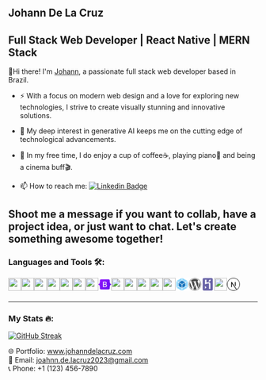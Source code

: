## **<strong>Johann De La Cruz </strong>** </br>
## **<strong> Full Stack Web Developer | React Native | MERN Stack </strong>**</br>

👋Hi there! I'm [Johann][website], a passionate full stack web developer based in Brazil. </br>
- :zap: With a focus on modern web design and a love for exploring new technologies, I strive to create visually stunning and innovative solutions.</br>

- 🚀 My deep interest in generative AI keeps me on the cutting edge of technological advancements.</br>

- 🌴 In my free time, I do enjoy a cup of coffee☕, playing piano🎹 and being a cinema buff🎬.

- :mailbox: How to reach me: [![Linkedin Badge](https://img.shields.io/badge/-kakbar-blue?style=flat&logo=Linkedin&logoColor=white)](your-linkedin-url)

Shoot me a message if you want to collab, have a project idea, or just want to chat. Let's create something awesome together!
---
### Languages and Tools 🛠:
[<img src="https://cdn.jsdelivr.net/gh/devicons/devicon/icons/html5/html5-original.svg"  align="left" height="26px" width="26px"/>][html]
[<img src="https://cdn.jsdelivr.net/gh/devicons/devicon/icons/css3/css3-original.svg" width="26px" align="left" height="26px"  />][css3]
[<img src="https://cdn.jsdelivr.net/gh/devicons/devicon/icons/javascript/javascript-original.svg" height="26px" width="26px" align="left"  />][js] 
[<img src="https://cdn.jsdelivr.net/gh/devicons/devicon/icons/react/react-original.svg" width="26px" align="left" height="26px" />][react]
[<img src="https://cdn.jsdelivr.net/gh/devicons/devicon/icons/redux/redux-original.svg" width="26px" align="left" height="26px" />][redux]
[<img src="https://cdn.jsdelivr.net/gh/devicons/devicon/icons/sass/sass-original.svg" width="26px" align="left" height="26px" />][saas]
[<img src="https://cdn.jsdelivr.net/gh/devicons/devicon/icons/tailwindcss/tailwindcss-plain.svg" width="26px" align="left" height="26px" />][tailwind]
[<img src="https://github.com/devicons/devicon/blob/master/icons/bootstrap/bootstrap-original.svg" width="26px" align="left" height="26px" />](https://getbootstrap.com/)
[<img src="https://cdn.jsdelivr.net/gh/devicons/devicon/icons/firebase/firebase-plain.svg" width="26px" align="left" height="26px" />][firebase]
[<img src="https://cdn.jsdelivr.net/gh/devicons/devicon/icons/mongodb/mongodb-original.svg" width="26px" align="left" height="26px" />](https://www.mongodb.com/)
[<img src="https://cdn.jsdelivr.net/gh/devicons/devicon/icons/nodejs/nodejs-original.svg" width="26px" align="left" height="26px"/>](https://nodejs.org/en/)
[<img src="https://cdn.jsdelivr.net/gh/devicons/devicon/icons/git/git-original.svg" width="26px" align="left" height="26px"/>](https://git-scm.com/)
[<img src="https://cdn.jsdelivr.net/gh/devicons/devicon/icons/figma/figma-original.svg" width="26px" align="left" height="26px"/>](https://www.figma.com/)
[<img src="https://github.com/devicons/devicon/blob/master/icons/webpack/webpack-original.svg" width="26px" align="left" height="26px" />](https://webpack.js.org/)
[<img src="https://github.com/devicons/devicon/blob/master/icons/wordpress/wordpress-plain.svg" width="26px" align="left" height="26px" />](https://wordpress.com/)
[<img src="https://github.com/devicons/devicon/blob/master/icons/heroku/heroku-plain.svg" width="26px" align="left" height="26px" />](https://heroku.com/)
[<img src="https://cdn.jsdelivr.net/gh/devicons/devicon/icons/express/express-original.svg" width="26px" align="left" height="26px"/>](https://expressjs.com/)
[<img src="https://github.com/devicons/devicon/blob/master/icons/nextjs/nextjs-line.svg" width="26px" align="left" height="26px" />](https://nextjs.org/)





<br />
<br />

---
### My Stats :fire:: </br>
[![GitHub Streak](http://github-readme-streak-stats.herokuapp.com?user=johannDeLaCruz&theme=transparent&date_format=n%2Fj%5B%2FY%5D)](https://git.io/streak-stats)


🌐 Portfolio: www.johanndelacruz.com </br>
📧 Email: joahnn.de.lacruz2023@gmail.com </br>
📞 Phone: +1 (123) 456-7890 </br>

[website]: https://www.johanndelacruz.com
[twitter]: https://twitter.com/johann.de.la.cruz2023
[instagram]: https://instagram.com/tarunfy
[vscode]: https://code.visualstudio.com/download
[html]: https://html.com/
[css3]: https://www.w3schools.com/css/
[nodejs]: https://nodejs.org/en/
[saas]: https://sass-lang.com/
[js]: https://www.javascript.com/
[react]: https://reactjs.org/
[git]: https://git-scm.com/
[tailwind]: https://tailwindcss.com/
[redux]: https://redux.js.org/
[firebase]: https://firebase.google.com/
[course]: https://sigma-rules.netlify.app/
<!---
johannDeLaCruz/johannDeLaCruz is a ✨ special ✨ repository because its `README.md` (this file) appears on your GitHub profile.
You can click the Preview link to take a look at your changes.
--->
